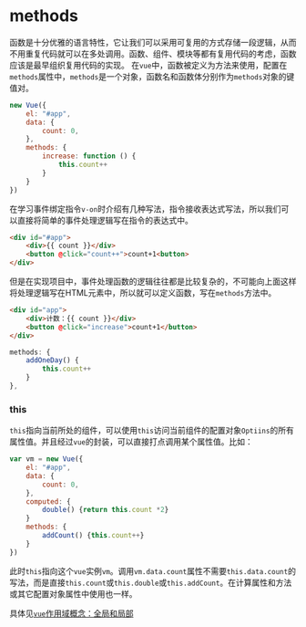 # methods

函数是十分优雅的语言特性，它让我们可以采用可复用的方式存储一段逻辑，从而不用重复代码就可以在多处调用。函数、组件、模块等都有复用代码的考虑，函数应该是最早组织复用代码的实现。
在`vue`中，函数被定义为方法来使用，配置在`methods`属性中，`methods`是一个对象，函数名和函数体分别作为`methods`对象的键值对。

```js
new Vue({
    el: "#app",
    data: {
        count: 0,
    },
    methods: {
        increase: function () {
            this.count++
        }
    }
})
```
在学习事件绑定指令`v-on`时介绍有几种写法，指令接收表达式写法，所以我们可以直接将简单的事件处理逻辑写在指令的表达式中。
```html
<div id="#app">
    <div>{{ count }}</div>
    <button @click="count++">count+1<button>
</div>
```
但是在实现项目中，事件处理函数的逻辑往往都是比较复杂的，不可能向上面这样将处理逻辑写在HTML元素中，所以就可以定义函数，写在`methods`方法中。
```html
<div id="app">
    <div>计数：{{ count }}</div>
    <button @click="increase">count+1</button>
</div>
```
```js
methods: {
    addOneDay() {
        this.count++
    }
},
```
### this
`this`指向当前所处的组件，可以使用`this`访问当前组件的配置对象`Optiins`的所有属性值。并且经过`vue`的封装，可以直接打点调用某个属性值。比如：
```js
var vm = new Vue({
    el: "#app",
    data: {
        count: 0,
    },
    computed: {
        double() {return this.count *2}
    }
    methods: {
        addCount() {this.count++}
    }
})
```
此时`this`指向这个`vue`实例`vm`。调用`vm.data.count`属性不需要`this.data.count`的写法，而是直接`this.count`或`this.double`或`this.addCount`。在计算属性和方法或其它配置对象属性中使用也一样。

具体见[`vue`作用域概念：全局和局部](https://www.cnblogs.com/webxu20180730/p/10890888.html)